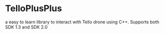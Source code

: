# TelloPlusPlus
a easy to learn library to interact with Tello drone using C++. Supports both SDK 1.3 and SDK 2.0
